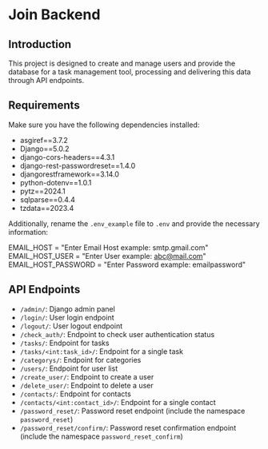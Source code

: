 # Join Backend

## Introduction

This project is designed to create and manage users and provide the database for a task management tool, processing and delivering this data through API endpoints.

## Requirements

Make sure you have the following dependencies installed:

- asgiref==3.7.2
- Django==5.0.2
- django-cors-headers==4.3.1
- django-rest-passwordreset==1.4.0
- djangorestframework==3.14.0
- python-dotenv==1.0.1
- pytz==2024.1
- sqlparse==0.4.4
- tzdata==2023.4

Additionally, rename the `.env_example` file to `.env` and provide the necessary information:

EMAIL_HOST = "Enter Email Host example: smtp.gmail.com"  
EMAIL_HOST_USER = "Enter User example: abc@mail.com"  
EMAIL_HOST_PASSWORD = "Enter Password example: emailpassword"

## API Endpoints

- `/admin/`: Django admin panel
- `/login/`: User login endpoint
- `/logout/`: User logout endpoint
- `/check_auth/`: Endpoint to check user authentication status
- `/tasks/`: Endpoint for tasks
- `/tasks/<int:task_id>/`: Endpoint for a single task
- `/categorys/`: Endpoint for categories
- `/users/`: Endpoint for user list
- `/create_user/`: Endpoint to create a user
- `/delete_user/`: Endpoint to delete a user
- `/contacts/`: Endpoint for contacts
- `/contacts/<int:contact_id>/`: Endpoint for a single contact
- `/password_reset/`: Password reset endpoint (include the namespace `password_reset`)
- `/password_reset/confirm/`: Password reset confirmation endpoint (include the namespace `password_reset_confirm`)
